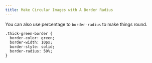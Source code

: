 ```yaml
---
title: Make Circular Images with A Border Radius
---
```

You can also use percentage to `border-radius` to make things round.

    .thick-green-border {
      border-color: green;
      border-width: 10px;
      border-style: solid;
      border-radius: 50%;
    }